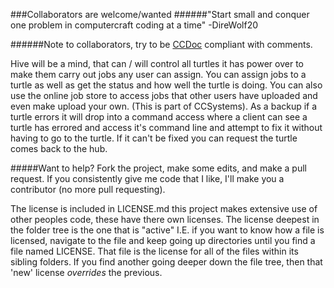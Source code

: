 ###Collaborators are welcome/wanted
######"Start small and conquer one problem in computercraft coding at a time" -DireWolf20

######Note to collaborators, try to be [CCDoc](https://github.com/lupus590/CCDoc) compliant with comments.

Hive will be a mind, that can / will control all turtles it has power over to make them carry out jobs any user can assign. You can assign jobs to a turtle as well as get the status and how well the turtle is doing. You can also use the online job store to access jobs that other users have uploaded and even make upload your own. (This is part of CCSystems). As a backup if a turtle errors it will drop into a command access where a client can see a turtle has errored and access it's command line and attempt to fix it without having to go to the turtle. If it can't be fixed you can request the turtle comes back to the hub.


#####Want to help?
Fork the project, make some edits, and make a pull request. If you consistently give me code that I like, I'll make you a contributor (no more pull requesting).

The license is included in LICENSE.md
this project makes extensive use of other peoples code, these have there own licenses. The license deepest in the folder tree is the one that is "active" I.E. if you want to know how a file is licensed, navigate to the file and keep going up directories until you find a file named LICENSE. That file is the license for all of the files within its sibling folders. If you find another going deeper down the file tree, then that 'new' license *overrides* the previous.
